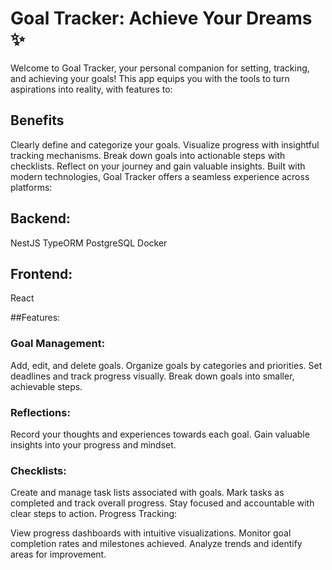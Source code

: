 
# Goal Tracker: Achieve Your Dreams ✨
Welcome to Goal Tracker, your personal companion for setting, tracking, and achieving your goals! This app equips you with the tools to turn aspirations into reality, with features to:

## Benefits
Clearly define and categorize your goals.
Visualize progress with insightful tracking mechanisms.
Break down goals into actionable steps with checklists.
Reflect on your journey and gain valuable insights.
Built with modern technologies, Goal Tracker offers a seamless experience across platforms:

## Backend:
NestJS 
TypeORM 
PostgreSQL 
Docker 

## Frontend:
React

##Features:

### Goal Management:
Add, edit, and delete goals.
Organize goals by categories and priorities.
Set deadlines and track progress visually.
Break down goals into smaller, achievable steps.

### Reflections:
Record your thoughts and experiences towards each goal.
Gain valuable insights into your progress and mindset.

### Checklists:
Create and manage task lists associated with goals.
Mark tasks as completed and track overall progress.
Stay focused and accountable with clear steps to action.
Progress Tracking:

View progress dashboards with intuitive visualizations.
Monitor goal completion rates and milestones achieved.
Analyze trends and identify areas for improvement.



